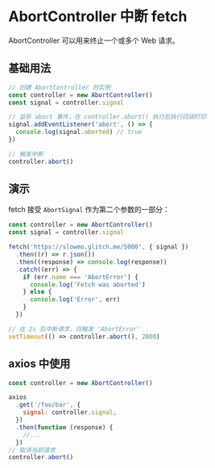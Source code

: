 # AbortController 中断 fetch

AbortController 可以用来终止一个或多个 Web 请求。

## 基础用法

```javascript
// 创建 AbortController 的实例
const controller = new AbortController()
const signal = controller.signal

// 监听 abort 事件，在 controller.abort() 执行后执行回调打印
signal.addEventListener('abort', () => {
  console.log(signal.aborted) // true
})

// 触发中断
controller.abort()
```

## 演示

fetch 接受 `AbortSignal` 作为第二个参数的一部分：

```javascript
const controller = new AbortController()
const signal = controller.signal

fetch('https://slowmo.glitch.me/5000', { signal })
  .then((r) => r.json())
  .then((response) => console.log(response))
  .catch((err) => {
    if (err.name === 'AbortError') {
      console.log('Fetch was aborted')
    } else {
      console.log('Error', err)
    }
  })

// 在 2s 后中断请求，将触发 'AbortError'
setTimeout(() => controller.abort(), 2000)
```

## axios 中使用

```javascript
const controller = new AbortController()

axios
  .get('/foo/bar', {
    signal: controller.signal,
  })
  .then(function (response) {
    //...
  })
// 取消当前请求
controller.abort()
```
